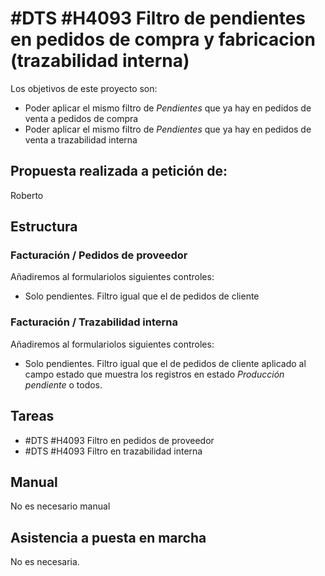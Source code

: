 # #DTS #H4093 Filtro de pendientes en pedidos de compra y fabricacion (trazabilidad interna)

Los objetivos de este proyecto son:
+ Poder aplicar el mismo filtro de _Pendientes_ que ya hay en pedidos de venta a pedidos de compra
+ Poder aplicar el mismo filtro de _Pendientes_ que ya hay en pedidos de venta a trazabilidad interna

## Propuesta realizada a petición de:
Roberto

## Estructura

### Facturación / Pedidos de proveedor
Añadiremos al formulariolos siguientes controles:
+ Solo pendientes. Filtro igual que el de pedidos de cliente

### Facturación / Trazabilidad interna
Añadiremos al formulariolos siguientes controles:
+ Solo pendientes. Filtro igual que el de pedidos de cliente aplicado al campo estado que muestra los registros en estado _Producción pendiente_ o todos.


## Tareas
+ #DTS #H4093 Filtro en pedidos de proveedor
+ #DTS #H4093 Filtro en trazabilidad interna

## Manual
No es necesario manual

## Asistencia a puesta en marcha
No es necesaria.

